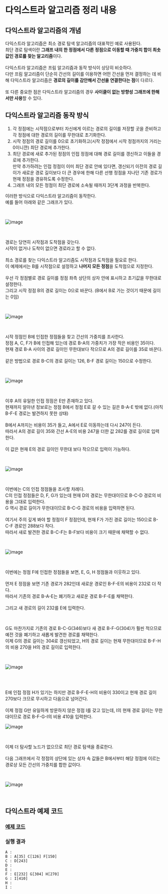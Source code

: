 # 다익스트라 알고리즘 정리 내용

## 다익스트라 알고리즘의 개념
다익스트라 알고리즘은 최소 경로 탐색 알고리즘의 대표적인 예로 사용된다.
<br>
최단 경로 탐색이란 **그래프 내의 한 정점에서 다른 정점으로 이동할 때 가중치 합이 최솟값인 경로를 찾는 알고리즘**이다.
<br>
<br>
다익스트라 알고리즘은 프림 알고리즘과 동작 방식이 상당히 비슷하다.
<br>
다만 프림 알고리즘이 단순히 간선의 길이를 이용하면 어떤 간선을 먼저 결정하는 데 비해 다익스트라 알고리즘은 **경로의 길이를 감안해서 간선을 연결한다는 점**이 다르다.
<br>
<br>
또 다른 중요한 점은 다익스트라 알고리즘의 경우 **사이클이 없는 방향성 그래프에 한해서만 사용**할 수 있다.

## 다익스트라 알고리즘 동작 방식

1. 각 정점에는 시작점으로부터 자신에게 이르는 경로의 길이를 저장할 곳을 준비하고 각 정점에 대한 경로의 길이를 무한대로 초기화한다.
2. 시작 정점의 경로 길이를 0으로 초기화하고(시작 정점에서 시작 정점까지의 거리는 0이니깐) 최단 경로에 추가한다.
3. 최단 경로에 새로 추가된 정점의 인접 정점에 대해 경로 길이를 갱신하고 이들을 경로에 추가한다.<br>만약 추가하려는 인접 정점이 이미 최단 경로 안에 있다면, 갱신되기 이전의 경로 길이가 새로운 경로 길이보다 더 큰 경우에 한해 다른 선행 정점을 지나던 기존 경로가 현재 정점을 경유하도록 수정한다.
4. 그래프 내의 모든 정점이 최단 경로에 소속될 때까지 3단계 과정을 반복한다.

이러한 방식으로 다익스트라 알고리즘이 동작한다.
<br>
예를 들어 아래와 같은 그래프가 있다.

<br>

![image](https://github.com/JeHeeYu/Algorithm/assets/87363461/3927e461-be43-4d72-9ce6-30a0f1986905)


<br>

경로는 당연히 시작점과 도착점을 갖는다.
<br>
시작이 없거나 도착이 없으면 경로라고 할 수 없다.
<br>
<br>
최소 경로를 찾는 다익스트라 알고리즘도 시작점과 도착점을 필요로 한다.
<br>
이 예제에서는 B를 시작점으로 설정하고 **나머지 모든 정점**을 도착점으로 지정한다.
<br>
<br>
우선 각 정점별로 경로 길이를 정점 좌측 상단의 상자 안에 표시하고 초기값을 무한대로 설정한다.
<br>
그리고 시작 정점 B의 경로 길이는 0으로 바꾼다. (B에서 B로 가는 것이기 때문에 길이는 0임)

<br>

![image](https://github.com/JeHeeYu/Algorithm/assets/87363461/f0a6f11a-264c-46d4-b1d9-c27553db159f)


<br>

시작 정점인 B에 인접한 정점들을 찾고 간선의 가중치를 조사한다.
<br>
정점 A, C, F가 B에 인접해 있는데 경로 B-A의 가중치가 가장 작은 비용인 35이다.
<br>
현재 경로 B-A 사이의 경로 길이인 무한대보다 작으므로 A의 경로 길이를 35로 바꾼다.
<br>
<br>
같은 방법으로 경로 B-C의 경로 길이는 126, B-F 경로 길이는 150으로 수정한다.

<br>

![image](https://github.com/JeHeeYu/Algorithm/assets/87363461/39dc1c67-101e-48f0-bd8c-315929acb72d)


<br>

이후 A의 유일한 인접 정점은 E만 존재하고 있다.
<br>
현재까지 알아낸 정보로는 정점 B에서 정점 E로 갈 수 있는 길은 B-A-E 밖에 없다.(아직 B-F-E 경로는 발견하지 못한 상태)
<br>
<br>
B에서 A까지는 비용이 35가 들고, A에서 E로 이동하는데 다시 247이 든다.
<br>
따라서 A의 경로 길이 35와 간선 A-E의 비용 247을 더한 값 282를 경로 길이로 입력한다.
<br>
<br>
이 값은 현재 E의 경로 길이인 무한대 보다 작으므로 입력이 가능하다.

<br>

![image](https://github.com/JeHeeYu/Algorithm/assets/87363461/182aef15-d6a2-4109-81ac-48c3e32b9c2c)


<br>

이번에는 C의 인접 정점들을 조사할 차례다.
<br>
C의 인접 정점들은 D, F, G가 있는데 현재 D의 경로는 무한대이므로 B-C-D 경로의 비용을 그대로 입력한다.
<br>
G 역시 경로 길이가 무한대이므로 B-C-G 경로의 비용을 입력하면 된다.
<br>
<br>
여기서 주의 깊게 봐야 할 정점이 F 정점인데, 현재 F가 가진 경로 길이는 150으로 B-C-F 경로인 288보다 작다.
<br>
따라서 새로 발견한 경로 B-C-F는 B-F보다 비용이 크기 때문에 채택할 수 없다.

<br>

![image](https://github.com/JeHeeYu/Algorithm/assets/87363461/255a6100-e7d0-4bf5-933e-7e39d1faad77)


<br>

이번에는 정점 F에 인접한 정점들을 보면, E, G, H 정점들과 이웃하고 있다.
<br>
<br>
먼저 E 정점을 보면 기존 경로가 282인데 새로운 경로인 B-F-E의 비용이 232로 더 작다.
<br>
따라서 기존의 경로 B-A-E는 폐기하고 새로운 경로 B-F-E를 채택한다.
<br>
<br>
그리고 새 경로의 길이 232를 E에 입력한다.

<br>

G도 마찬가지로 기존의 경로 B-C-G(346)보다 새 경로 B-F-G(304)가 훨씬 적으므로 예전 것을 폐기하고 새롭게 발견한 경로를 채택한다.
<br>
이제 G의 경로 길이는 304로 갱신되었고, H의 경로 길이는 현재 무한대이므로 B-F-H의 비용 270을 H의 경로 길이로 입력한다.

<br>

![image](https://github.com/JeHeeYu/Algorithm/assets/87363461/eafc48be-8dcb-492f-a755-526a9fb396c9)


<br>

<br>

E에 인접 정점 H가 있기는 하지만 경로  B-F-E-H의 비용이 330이고 현재 경로 길이 270보다 크므로 무시하고 다음으로 넘어간다.
<br>
<br>
이제 정점 G만 유일하게 방문하지 않은 정점 I를 갖고 있는데, I의 현재 경로 길이는 무한대이므로 경로 B-F-G-I의 비용 410을 입력한다.
<br>

![image](https://github.com/JeHeeYu/Algorithm/assets/87363461/fbce6c6a-7fd8-40da-9eac-89f6207b5d90)


<br>

이제 더 탐사할 노드가 없으므로 최단 경로 탐색을 종료한다.
<br>
<br>
다음 그래프에서 각 정점의 상단에 있는 상자 속 값들은 B에서부터 해당 정점에 이르는 경로상 모든 간선의 가중치를 합한 값이다.

<br>


![image](https://github.com/JeHeeYu/Algorithm/assets/87363461/02bd7958-261a-4ea6-81bb-7756c6049bda)

<br>



## 다익스트라 예제 코드

### [예제 코드](https://github.com/JeHeeYu/Algorithm/blob/main/Graph/Dijkstra%20Algorithm/Dijkstra.c)

### 실행 결과

```
A : 
B : A[35] C[126] F[150] 
C : D[243] 
D : 
E : 
F : E[232] G[304] H[270] 
G : I[410] 
H : 
I :
```
